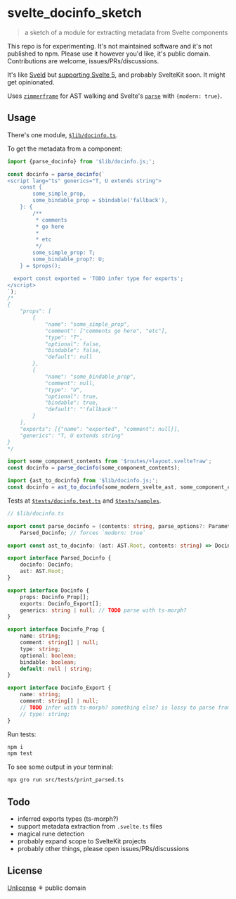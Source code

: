 # svelte_docinfo_sketch

> a sketch of a module for extracting metadata from Svelte components

This repo is for experimenting. It's not maintained software and it's not published to npm.
Please use it however you'd like, it's public domain.
Contributions are welcome, issues/PRs/discussions.

It's like [Sveld](https://github.com/carbon-design-system/sveld)
but [supporting Svelte 5](https://github.com/carbon-design-system/sveld/issues/128),
and probably SvelteKit soon. It might get opinionated.

Uses [`zimmerframe`](https://github.com/rich-harris/zimmerframe) for AST walking
and Svelte's [`parse`](https://github.com/sveltejs/svelte/blob/6534f507ce0a39b50b851d67868a1716cca6efae/packages/svelte/src/compiler/index.js#L105)
with `{modern: true}`.

## Usage

There's one module, [`$lib/docinfo.ts`](./src/lib/docinfo.ts).

To get the metadata from a component:

```ts
import {parse_docinfo} from '$lib/docinfo.js;';

const docinfo = parse_docinfo(`
<script lang="ts" generics="T, U extends string">
	const {
		some_simple_prop,
		some_bindable_prop = $bindable('fallback'),
	}: {
		/**
		 * comments
		 * go here
		 *
		 * etc
		 */
		some_simple_prop: T;
		some_bindable_prop?: U;
	} = $props();

  export const exported = 'TODO infer type for exports';
</script>
`);
/*
{
	"props": [
		{
			"name": "some_simple_prop",
			"comment": ["comments go here", "etc"],
			"type": "T",
			"optional": false,
			"bindable": false,
			"default": null
		},
		{
			"name": "some_bindable_prop",
			"comment": null,
			"type": "U",
			"optional": true,
			"bindable": true,
			"default": "'fallback'"
		}
	],
	"exports": [{"name": "exported", "comment": null}],
	"generics": "T, U extends string"
}
*/

import some_component_contents from '$routes/+layout.svelte?raw';
const docinfo = parse_docinfo(some_component_contents);

import {ast_to_docinfo} from '$lib/docinfo.js;';
const docinfo = ast_to_docinfo(some_modern_svelte_ast, some_component_contents);
```

Tests at [`$tests/docinfo.test.ts`](./src/tests/docinfo.test.ts)
and [`$tests/samples`](./src/tests/samples).

```ts
// $lib/docinfo.ts

export const parse_docinfo = (contents: string, parse_options?: Parameters<typeof parse>[1]) =>
	Parsed_Docinfo; // forces `modern: true`

export const ast_to_docinfo: (ast: AST.Root, contents: string) => Docinfo;

export interface Parsed_Docinfo {
	docinfo: Docinfo;
	ast: AST.Root;
}

export interface Docinfo {
	props: Docinfo_Prop[];
	exports: Docinfo_Export[];
	generics: string | null; // TODO parse with ts-morph?
}

export interface Docinfo_Prop {
	name: string;
	comment: string[] | null;
	type: string;
	optional: boolean;
	bindable: boolean;
	default: null | string;
}

export interface Docinfo_Export {
	name: string;
	comment: string[] | null;
	// TODO infer with ts-morph? something else? is lossy to parse from the AST
	// type: string;
}
```

Run tests:

```bash
npm i
npm test
```

To see some output in your terminal:

```bash
npx gro run src/tests/print_parsed.ts
```

## Todo

- inferred exports types (ts-morph?)
- support metadata extraction from `.svelte.ts` files
- magical rune detection
- probably expand scope to SvelteKit projects
- probably other things, please open issues/PRs/discussions

## License

[Unlicense](license) ⚘ public domain
